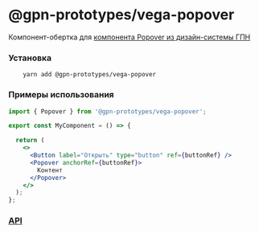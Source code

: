 # @gpn-prototypes/vega-popover

Компонент-обертка для [компонента Popover из дизайн-системы ГПН](https://ui-kit.gpn.vercel.app/?path=/story/ui-kit-popover--popover-positioned-by-anchor-story)

### Установка

        yarn add @gpn-prototypes/vega-popover

### Примеры использования

```jsx
import { Popover } from '@gpn-prototypes/vega-popover';

export const MyComponent = () => {

  return (
    <>
      <Button label="Открыть" type="button" ref={buttonRef} />
      <Popover anchorRef={buttonRef}>
        Контент
      </Popover>
    </>
  );
};
```

### [API](https://ui-kit.gpn.vercel.app/?path=/docs/ui-kit-popover--popover-positioned-by-anchor-story#%D1%81%D0%BF%D0%B8%D1%81%D0%BE%D0%BA-%D1%81%D0%B2%D0%BE%D0%B9%D1%81%D1%82%D0%B2)
